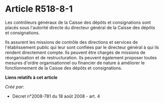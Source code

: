 # Article R518-8-1

Les contrôleurs généraux de la Caisse des dépôts et consignations sont placés sous l'autorité directe du directeur général de
la Caisse des dépôts et consignations.

Ils assurent les missions de contrôle des directions et services de l'établissement public qui leur sont confiées par le
directeur général à qui ils rendent directement compte. Ils peuvent être chargés de missions de réorganisation et de
restructuration. Ils peuvent également proposer toutes mesures d'ordre organisationnel ou financier de nature à améliorer le
fonctionnement de la Caisse des dépôts et consignations.

**Liens relatifs à cet article**

_Créé par_:

  - Décret n°2008-781 du 18 août 2008 - art. 4
